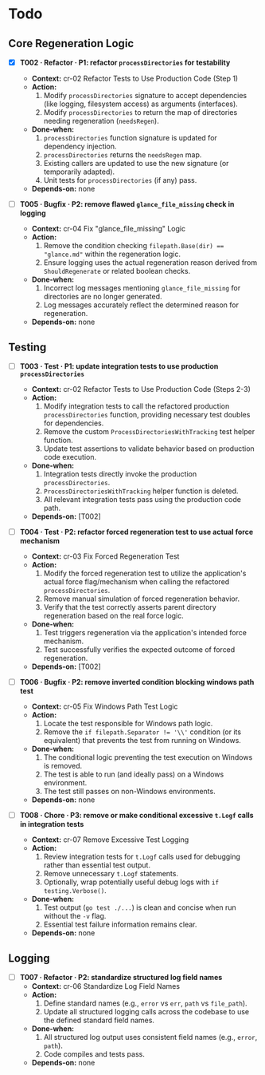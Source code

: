 # Todo

## Core Regeneration Logic
- [x] **T002 · Refactor · P1: refactor `processDirectories` for testability**
    - **Context:** cr-02 Refactor Tests to Use Production Code (Step 1)
    - **Action:**
        1. Modify `processDirectories` signature to accept dependencies (like logging, filesystem access) as arguments (interfaces).
        2. Modify `processDirectories` to return the map of directories needing regeneration (`needsRegen`).
    - **Done‑when:**
        1. `processDirectories` function signature is updated for dependency injection.
        2. `processDirectories` returns the `needsRegen` map.
        3. Existing callers are updated to use the new signature (or temporarily adapted).
        4. Unit tests for `processDirectories` (if any) pass.
    - **Depends‑on:** none

- [ ] **T005 · Bugfix · P2: remove flawed `glance_file_missing` check in logging**
    - **Context:** cr-04 Fix "glance_file_missing" Logic
    - **Action:**
        1. Remove the condition checking `filepath.Base(dir) == "glance.md"` within the regeneration logic.
        2. Ensure logging uses the actual regeneration reason derived from `ShouldRegenerate` or related boolean checks.
    - **Done‑when:**
        1. Incorrect log messages mentioning `glance_file_missing` for directories are no longer generated.
        2. Log messages accurately reflect the determined reason for regeneration.
    - **Depends‑on:** none

## Testing
- [ ] **T003 · Test · P1: update integration tests to use production `processDirectories`**
    - **Context:** cr-02 Refactor Tests to Use Production Code (Steps 2-3)
    - **Action:**
        1. Modify integration tests to call the refactored production `processDirectories` function, providing necessary test doubles for dependencies.
        2. Remove the custom `ProcessDirectoriesWithTracking` test helper function.
        3. Update test assertions to validate behavior based on production code execution.
    - **Done‑when:**
        1. Integration tests directly invoke the production `processDirectories`.
        2. `ProcessDirectoriesWithTracking` helper function is deleted.
        3. All relevant integration tests pass using the production code path.
    - **Depends‑on:** [T002]

- [ ] **T004 · Test · P2: refactor forced regeneration test to use actual force mechanism**
    - **Context:** cr-03 Fix Forced Regeneration Test
    - **Action:**
        1. Modify the forced regeneration test to utilize the application's actual force flag/mechanism when calling the refactored `processDirectories`.
        2. Remove manual simulation of forced regeneration behavior.
        3. Verify that the test correctly asserts parent directory regeneration based on the real force logic.
    - **Done‑when:**
        1. Test triggers regeneration via the application's intended force mechanism.
        2. Test successfully verifies the expected outcome of forced regeneration.
    - **Depends‑on:** [T002]

- [ ] **T006 · Bugfix · P2: remove inverted condition blocking windows path test**
    - **Context:** cr-05 Fix Windows Path Test Logic
    - **Action:**
        1. Locate the test responsible for Windows path logic.
        2. Remove the `if filepath.Separator != '\\'` condition (or its equivalent) that prevents the test from running on Windows.
    - **Done‑when:**
        1. The conditional logic preventing the test execution on Windows is removed.
        2. The test is able to run (and ideally pass) on a Windows environment.
        3. The test still passes on non-Windows environments.
    - **Depends‑on:** none

- [ ] **T008 · Chore · P3: remove or make conditional excessive `t.Logf` calls in integration tests**
    - **Context:** cr-07 Remove Excessive Test Logging
    - **Action:**
        1. Review integration tests for `t.Logf` calls used for debugging rather than essential test output.
        2. Remove unnecessary `t.Logf` statements.
        3. Optionally, wrap potentially useful debug logs with `if testing.Verbose()`.
    - **Done‑when:**
        1. Test output (`go test ./...`) is clean and concise when run without the `-v` flag.
        2. Essential test failure information remains clear.
    - **Depends‑on:** none

## Logging
- [ ] **T007 · Refactor · P2: standardize structured log field names**
    - **Context:** cr-06 Standardize Log Field Names
    - **Action:**
        1. Define standard names (e.g., `error` vs `err`, `path` vs `file_path`).
        2. Update all structured logging calls across the codebase to use the defined standard field names.
    - **Done‑when:**
        1. All structured log output uses consistent field names (e.g., `error`, `path`).
        2. Code compiles and tests pass.
    - **Depends‑on:** none

